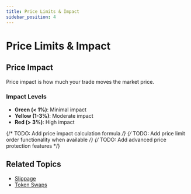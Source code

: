 ```yaml
---
title: Price Limits & Impact
sidebar_position: 4
---
```


# Price Limits & Impact

## Price Impact

Price impact is how much your trade moves the market price.

### Impact Levels
- **Green (< 1%)**: Minimal impact
- **Yellow (1-3%)**: Moderate impact  
- **Red (> 3%)**: High impact

{/* TODO: Add price impact calculation formula */}
{/* TODO: Add price limit order functionality when available */}
{/* TODO: Add advanced price protection features */}

## Related Topics
- [Slippage](./slippage)
- [Token Swaps](./token-swaps)
